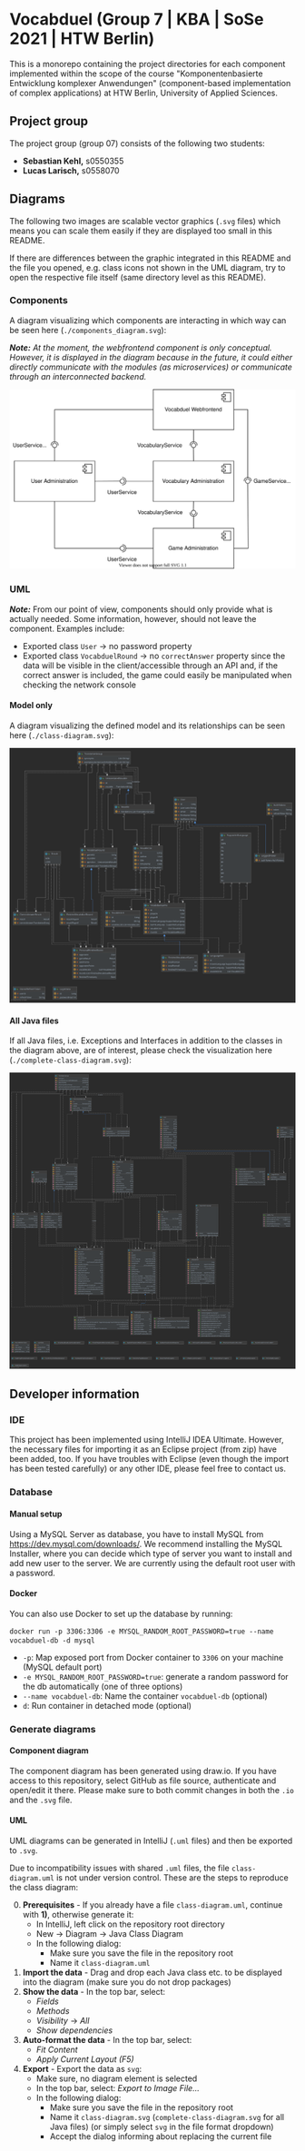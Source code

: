 # Vocabduel (Group 7 | KBA | SoSe 2021 | HTW Berlin)

This is a monorepo containing the project directories for each component implemented within the scope of the course
"Komponentenbasierte Entwicklung komplexer Anwendungen" (component-based implementation of complex applications)
at HTW Berlin, University of Applied Sciences.

## Project group

The project group (group 07) consists of the following two students:

- **Sebastian Kehl,** s0550355
- **Lucas Larisch,** s0558070

## Diagrams

The following two images are scalable vector graphics (`.svg` files) which means you can scale them easily if they are
displayed too small in this README.

If there are differences between the graphic integrated in this README and the file you opened, e.g. class icons not
shown in the UML diagram, try to open the respective file itself (same directory level as this README).

### Components

A diagram visualizing which components are interacting in which way can be seen here (`./components_diagram.svg`):

_**Note:** At the moment, the webfrontend component is only conceptual. However, it is displayed in the diagram because in
the future, it could either directly communicate with the modules (as microservices) or communicate through an
interconnected backend._

![](./components_diagram.svg)

### UML

_**Note:**_ From our point of view, components should only provide what is actually needed. Some information, however, should not leave the component. Examples include:
- Exported class `User` &rarr; no password property
- Exported class `VocabduelRound` &rarr; no `correctAnswer` property since the data will be visible in the client/accessible through an API and, if the correct answer is included, the game could easily be manipulated when checking the network console

#### Model only

A diagram visualizing the defined model and its relationships can be seen here (`./class-diagram.svg`):

![](./class-diagram.svg)

#### All Java files

If all Java files, i.e. Exceptions and Interfaces in addition to the classes in the diagram above, are of interest,
please check the visualization here (`./complete-class-diagram.svg`):

![](./complete-class-diagram.svg)

[comment]: <> (TODO: check if diagram has been inserted correctly after having generated it)

## Developer information

### IDE

This project has been implemented using IntelliJ IDEA Ultimate. However, the necessary files for importing it as an
Eclipse project (from zip) have been added, too. If you have troubles with Eclipse (even though the import has been
tested carefully) or any other IDE, please feel free to contact us.

### Database

#### Manual setup

Using a MySQL Server as database, you have to install MySQL from https://dev.mysql.com/downloads/.
We recommend installing the MySQL Installer, where you can decide which type of server you want to install
and add new user to the server. We are currently using the default root user with a password.

#### Docker

You can also use Docker to set up the database by running: 

```shell
docker run -p 3306:3306 -e MYSQL_RANDOM_ROOT_PASSWORD=true --name vocabduel-db -d mysql
```

- `-p`: Map exposed port from Docker container to `3306` on your machine (MySQL default port)
- `-e MYSQL_RANDOM_ROOT_PASSWORD=true`: generate a random password for the db automatically (one of three options)
- `--name vocabduel-db`: Name the container `vocabduel-db` (optional)
- `d`: Run container in detached mode (optional)

[comment]: <> (TODO: Custom image with setup script?)

### Generate diagrams

#### Component diagram

The component diagram has been generated using draw.io. If you have access to this repository, select GitHub as file
source, authenticate and open/edit it there. Please make sure to both commit changes in both the `.io` and the `.svg`
file.

#### UML

UML diagrams can be generated in IntelliJ (`.uml` files) and then be exported to `.svg`.

Due to incompatibility issues with shared `.uml` files, the file `class-diagram.uml` is not under version control. These
are the steps to reproduce the class diagram:

0. **Prerequisites** - If you already have a file `class-diagram.uml`, continue with **1)**, otherwise generate it:
    - In IntelliJ, left click on the repository root directory
    - New &rarr; Diagram &rarr; Java Class Diagram
    - In the following dialog:
        - Make sure you save the file in the repository root
        - Name it `class-diagram.uml`
1. **Import the data** - Drag and drop each Java class etc. to be displayed into the diagram (make sure you do not drop
   packages)
1. **Show the data** - In the top bar, select:
    - _Fields_
    - _Methods_
    - _Visibility_ &rarr; _All_
    - _Show dependencies_
1. **Auto-format the data** - In the top bar, select:
    - _Fit Content_
    - _Apply Current Layout (F5)_
1. **Export** - Export the data as `svg`:
    - Make sure, no diagram element is selected
    - In the top bar, select: _Export to Image File..._
    - In the following dialog:
        - Make sure you save the file in the repository root
        - Name it `class-diagram.svg` (`complete-class-diagram.svg` for all Java files) (or simply select `svg` in the
          file format dropdown)
        - Accept the dialog informing about replacing the current file
